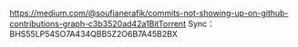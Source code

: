 https://medium.com/@soufianerafik/commits-not-showing-up-on-github-contributions-graph-c3b3520ad42a1BitTorrent Sync：BHS55LP54SO7A434QBB5Z2O6B7A45B2BX
